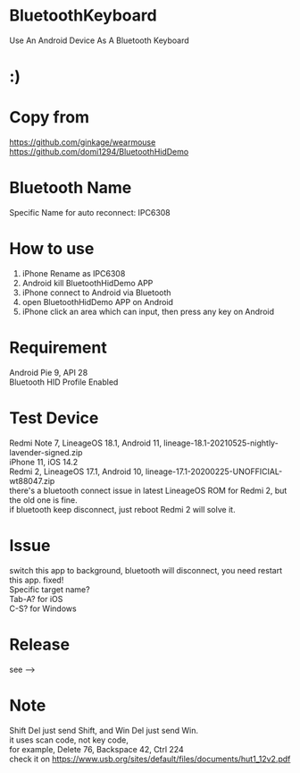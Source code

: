 # BluetoothKeyboard
Use An Android Device As A Bluetooth Keyboard 


# :)

# Copy from
https://github.com/ginkage/wearmouse<br/>
https://github.com/domi1294/BluetoothHidDemo

# Bluetooth Name
Specific Name for auto reconnect: IPC6308

# How to use
1. iPhone Rename as IPC6308<br/>
2. Android kill BluetoothHidDemo APP<br/>
3. iPhone connect to Android via Bluetooth<br/>
4. open BluetoothHidDemo APP on Android<br/>
5. iPhone click an area which can input, then press any key on Android

# Requirement
Android Pie 9, API 28<br/>
Bluetooth HID Profile Enabled


# Test Device 
Redmi Note 7, LineageOS 18.1, Android 11, lineage-18.1-20210525-nightly-lavender-signed.zip<br/>
iPhone 11, iOS 14.2<br/>
Redmi 2, LineageOS 17.1, Android 10, lineage-17.1-20200225-UNOFFICIAL-wt88047.zip<br/>
there's a bluetooth connect issue in latest LineageOS ROM for Redmi 2, but the old one is fine.<br/>
if bluetooth keep disconnect, just reboot Redmi 2 will solve it.

# Issue
switch this app to background, bluetooth will disconnect, you need restart this app. fixed!<br/>
Specific target name?<br/>
Tab-A? for iOS<br/>
C-S? for Windows<br/>

# Release
see -->

# Note
Shift Del just send Shift, and Win Del just send Win.<br/>
it uses scan code, not key code,<br/>
for example, Delete 76, Backspace 42, Ctrl 224<br/>
check it on https://www.usb.org/sites/default/files/documents/hut1_12v2.pdf
